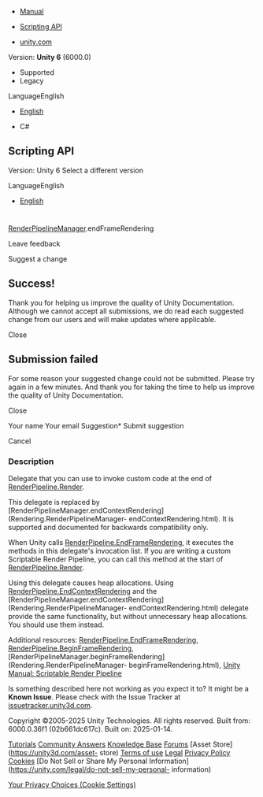 [ ]()

  * [Manual](../Manual/index.html)
  * [Scripting API](../ScriptReference/index.html)

  * [unity.com](https://unity.com/)

Version: **Unity 6** (6000.0)

  * Supported
  * Legacy

LanguageEnglish

  * [English]()

  * C#

[ ](https://docs.unity3d.com)

## Scripting API

Version: Unity 6 Select a different version

LanguageEnglish

  * [English]()

#
[RenderPipelineManager](Rendering.RenderPipelineManager.html).endFrameRendering

Leave feedback

Suggest a change

## Success!

Thank you for helping us improve the quality of Unity Documentation. Although
we cannot accept all submissions, we do read each suggested change from our
users and will make updates where applicable.

Close

## Submission failed

For some reason your suggested change could not be submitted. Please <a>try
again</a> in a few minutes. And thank you for taking the time to help us
improve the quality of Unity Documentation.

Close

Your name Your email Suggestion* Submit suggestion

Cancel

[ ]()

### Description

Delegate that you can use to invoke custom code at the end of
[RenderPipeline.Render](Rendering.RenderPipeline.Render.html).

This delegate is replaced by
[RenderPipelineManager.endContextRendering](Rendering.RenderPipelineManager-
endContextRendering.html). It is supported and documented for backwards
compatibility only.  
  
When Unity calls
[RenderPipeline.EndFrameRendering](Rendering.RenderPipeline.EndFrameRendering.html),
it executes the methods in this delegate's invocation list. If you are writing
a custom Scriptable Render Pipeline, you can call this method at the start of
[RenderPipeline.Render](Rendering.RenderPipeline.Render.html).  
  
Using this delegate causes heap allocations. Using
[RenderPipeline.EndContextRendering](Rendering.RenderPipeline.EndContextRendering.html)
and the
[RenderPipelineManager.endContextRendering](Rendering.RenderPipelineManager-
endContextRendering.html) delegate provide the same functionality, but without
unnecessary heap allocations. You should use them instead.  
  
Additional resources:
[RenderPipeline.EndFrameRendering](Rendering.RenderPipeline.EndFrameRendering.html),
[RenderPipeline.BeginFrameRendering](Rendering.RenderPipeline.BeginFrameRendering.html),
[RenderPipelineManager.beginFrameRendering](Rendering.RenderPipelineManager-
beginFrameRendering.html), [Unity Manual: Scriptable Render
Pipeline](../Manual/ScriptableRenderPipeline.html)

Is something described here not working as you expect it to? It might be a
**Known Issue**. Please check with the Issue Tracker at
[issuetracker.unity3d.com](https://issuetracker.unity3d.com).

Copyright ©2005-2025 Unity Technologies. All rights reserved. Built from:
6000.0.36f1 (02b661dc617c). Built on: 2025-01-14.

[Tutorials](https://unity3d.com/learn) [Community
Answers](https://answers.unity3d.com) [Knowledge
Base](https://support.unity3d.com/hc/en-us)
[Forums](https://forum.unity3d.com) [Asset Store](https://unity3d.com/asset-
store) [Terms of use](https://docs.unity3d.com/Manual/TermsOfUse.html)
[Legal](https://unity.com/legal) [Privacy
Policy](https://unity.com/legal/privacy-policy)
[Cookies](https://unity.com/legal/cookie-policy) [Do Not Sell or Share My
Personal Information](https://unity.com/legal/do-not-sell-my-personal-
information)

[Your Privacy Choices (Cookie Settings)](javascript:void\(0\);)

